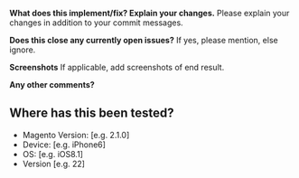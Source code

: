 **What does this implement/fix? Explain your changes.**
Please explain your changes in addition to your commit messages.

**Does this close any currently open issues?**
If yes, please mention, else ignore.

**Screenshots**
If applicable, add screenshots of end result.

**Any other comments?**

## **Where has this been tested?**

- Magento Version: [e.g. 2.1.0]
- Device: [e.g. iPhone6]
- OS: [e.g. iOS8.1]
- Version [e.g. 22]

